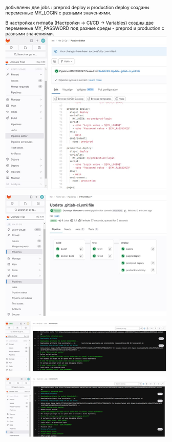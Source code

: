 добывлены две jobs : preprod deploy и production deploy созданы переменные MY_LOGIN с разными значениями.

В настройках гитлаба (Настройки -> CI/CD -> Variables) создны две переменные MY_PASSWORD под разные среды - preprod и production с разными значениями.
![](Screenshot_1.jpg)

![](Screenshot_2.jpg)

![](Screenshot_3.jpg)

![](Screenshot_4.jpg)